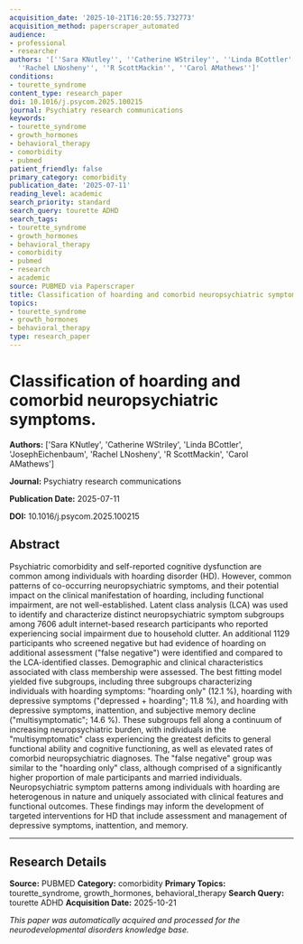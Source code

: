```yaml
---
acquisition_date: '2025-10-21T16:20:55.732773'
acquisition_method: paperscraper_automated
audience:
- professional
- researcher
authors: '[''Sara KNutley'', ''Catherine WStriley'', ''Linda BCottler'', ''JosephEichenbaum'',
  ''Rachel LNosheny'', ''R ScottMackin'', ''Carol AMathews'']'
conditions:
- tourette_syndrome
content_type: research_paper
doi: 10.1016/j.psycom.2025.100215
journal: Psychiatry research communications
keywords:
- tourette_syndrome
- growth_hormones
- behavioral_therapy
- comorbidity
- pubmed
patient_friendly: false
primary_category: comorbidity
publication_date: '2025-07-11'
reading_level: academic
search_priority: standard
search_query: tourette ADHD
search_tags:
- tourette_syndrome
- growth_hormones
- behavioral_therapy
- comorbidity
- pubmed
- research
- academic
source: PUBMED via Paperscraper
title: Classification of hoarding and comorbid neuropsychiatric symptoms.
topics:
- tourette_syndrome
- growth_hormones
- behavioral_therapy
type: research_paper
---
```


# Classification of hoarding and comorbid neuropsychiatric symptoms.

**Authors:** ['Sara KNutley', 'Catherine WStriley', 'Linda BCottler', 'JosephEichenbaum', 'Rachel LNosheny', 'R ScottMackin', 'Carol AMathews']

**Journal:** Psychiatry research communications

**Publication Date:** 2025-07-11

**DOI:** 10.1016/j.psycom.2025.100215

## Abstract

Psychiatric comorbidity and self-reported cognitive dysfunction are common among individuals with hoarding disorder (HD). However, common patterns of co-occurring neuropsychiatric symptoms, and their potential impact on the clinical manifestation of hoarding, including functional impairment, are not well-established. Latent class analysis (LCA) was used to identify and characterize distinct neuropsychiatric symptom subgroups among 7606 adult internet-based research participants who reported experiencing social impairment due to household clutter. An additional 1129 participants who screened negative but had evidence of hoarding on additional assessment ("false negative") were identified and compared to the LCA-identified classes. Demographic and clinical characteristics associated with class membership were assessed. The best fitting model yielded five subgroups, including three subgroups characterizing individuals with hoarding symptoms: "hoarding only" (12.1 %), hoarding with depressive symptoms ("depressed + hoarding"; 11.8 %), and hoarding with depressive symptoms, inattention, and subjective memory decline ("multisymptomatic"; 14.6 %). These subgroups fell along a continuum of increasing neuropsychiatric burden, with individuals in the "multisymptomatic" class experiencing the greatest deficits to general functional ability and cognitive functioning, as well as elevated rates of comorbid neuropsychiatric diagnoses. The "false negative" group was similar to the "hoarding only" class, although comprised of a significantly higher proportion of male participants and married individuals. Neuropsychiatric symptom patterns among individuals with hoarding are heterogenous in nature and uniquely associated with clinical features and functional outcomes. These findings may inform the development of targeted interventions for HD that include assessment and management of depressive symptoms, inattention, and memory.

---

## Research Details

**Source:** PUBMED
**Category:** comorbidity
**Primary Topics:** tourette_syndrome, growth_hormones, behavioral_therapy
**Search Query:** tourette ADHD
**Acquisition Date:** 2025-10-21

*This paper was automatically acquired and processed for the neurodevelopmental disorders knowledge base.*
